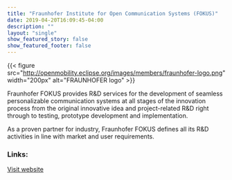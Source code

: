 ```yaml
---
title: "Fraunhofer Institute for Open Communication Systems (FOKUS)"
date: 2019-04-20T16:09:45-04:00
description: ""
layout: "single"
show_featured_story: false
show_featured_footer: false
---
```


{{< figure src="http://openmobility.eclipse.org/images/members/fraunhofer-logo.png" width="200px" alt="FRAUNHOFER logo" >}}
<!--more-->

Fraunhofer FOKUS provides R&D services for the development of seamless personalizable communication systems at all stages of the innovation process from the original innovative idea and project-related R&D right through to testing, prototype development and implementation.

As a proven partner for industry, Fraunhofer FOKUS defines all its R&D activities in line with market and user requirements.

### Links:

[Visit website](https://www.fokus.fraunhofer.de/)
